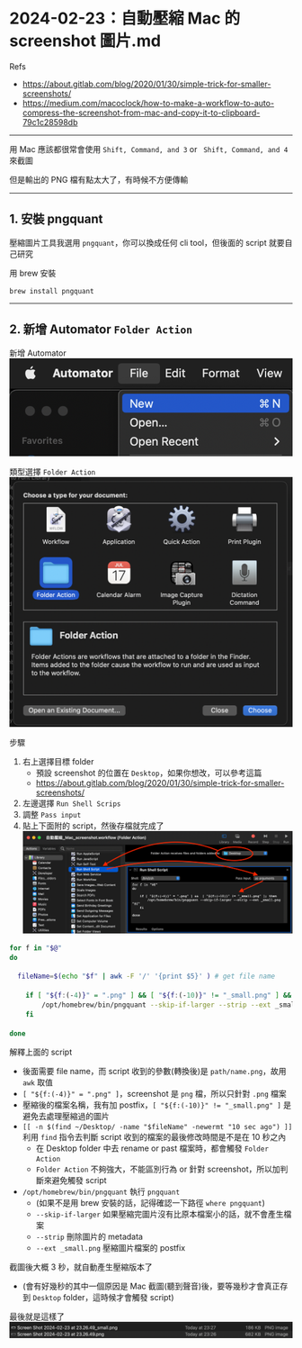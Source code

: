 # 2024-02-23：自動壓縮 Mac 的 screenshot 圖片.md

Refs
- https://about.gitlab.com/blog/2020/01/30/simple-trick-for-smaller-screenshots/
- https://medium.com/macoclock/how-to-make-a-workflow-to-auto-compress-the-screenshot-from-mac-and-copy-it-to-clipboard-79c1c28598db

----------------

用 Mac 應該都很常會使用 `Shift, Command, and 3` or ` Shift, Command, and 4` 來截圖  

但是輸出的 PNG 檔有點太大了，有時候不方便傳輸  

---------------

## 1. 安裝 pngquant
壓縮圖片工具我選用 `pngquant`，你可以換成任何 cli tool，但後面的 script 就要自己研究

用 brew 安裝
```
brew install pngquant
```

---------------

## 2. 新增 Automator `Folder Action`

新增 Automator
![](./assets/img/Mac_Automator_compress_screenshot_03.png)  

類型選擇 `Folder Action`
![](./assets/img/Mac_Automator_compress_screenshot_04.png)  

步驟
1. 右上選擇目標 folder
    - 預設 screenshot 的位置在 `Desktop`，如果你想改，可以參考這篇
    - https://about.gitlab.com/blog/2020/01/30/simple-trick-for-smaller-screenshots/
2. 左邊選擇 `Run Shell Scrips`
3. 調整 `Pass input`
4. 貼上下面附的 script，然後存檔就完成了
![](./assets/img/Mac_Automator_compress_screenshot_01.png)  

```sh
for f in "$@"
do

  fileName=$(echo "$f" | awk -F '/' '{print $5}' ) # get file name

	if [ "${f:(-4)}" = ".png" ] && [ "${f:(-10)}" != "_small.png" ] && [[ -n $(find ~/Desktop/ -name "$fileName" -newermt "10 sec ago") ]]; then
		/opt/homebrew/bin/pngquant --skip-if-larger --strip --ext _small.png "$f"
	fi

done
```

解釋上面的 script
- 後面需要 file name，而 script 收到的參數(轉換後)是 `path/name.png`，故用 `awk` 取值
- `[ "${f:(-4)}" = ".png" ]`，screenshot 是 `png` 檔，所以只針對 `.png` 檔案
- 壓縮後的檔案名稱，我有加 postfix，`[ "${f:(-10)}" != "_small.png" ]` 是避免去處理壓縮過的圖片
- `[[ -n $(find ~/Desktop/ -name "$fileName" -newermt "10 sec ago") ]]` 利用 `find` 指令去判斷 script 收到的檔案的最後修改時間是不是在 10 秒之內
  - 在 Desktop folder 中去 rename or past 檔案時，都會觸發 `Folder Action`
  - `Folder Action` 不夠強大，不能區別行為 or 針對 screenshot，所以加判斷來避免觸發 script
- `/opt/homebrew/bin/pngquant` 執行 `pngquant`
  - (如果不是用 brew 安裝的話，記得確認一下路徑 `where pngquant`)
  - `--skip-if-larger` 如果壓縮完圖片沒有比原本檔案小的話，就不會產生檔案
  - `--strip` 刪除圖片的 metadata
  - `--ext _small.png` 壓縮圖片檔案的 postfix


截圖後大概 3 秒，就自動產生壓縮版本了  
- (會有好幾秒的其中一個原因是 Mac 截圖(聽到聲音)後，要等幾秒才會真正存到 `Desktop` folder，這時候才會觸發  script)

最後就是這樣了
![](./assets/img/Mac_Automator_compress_screenshot_02.png)  

